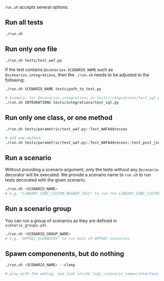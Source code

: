 `run.sh` accepts several options:

## Run all tests

```bash
./run.sh
```

## Run only one file

```bash
./run.sh tests/test_waf.py
```

If the test contains `@scenarios.SCENARIO_NAME` such as `@scenarios.integrations`, then the `./run.sh` needs to be adjusted to the following:

```bash
./run.sh SCENARIO_NAME tests/path_to_test.py

# Example: for @scenarios.integrations in tests/integrations/test_sql.py
./run.sh INTEGRATIONS tests/integrations/test_sql.py
```

## Run only one class, or one method

```bash
./run.sh tests/parametric/test_waf.py::Test_WAFAddresses

# and one method:
./run.sh tests/parametric/test_waf.py::Test_WAFAddresses::test_post_json_value
```

## Run a scenario

Without providing a scenario argument, only the tests without any `@scenario` decorator will be executed. We provide a scenario name to `run.sh` to run tests decorated with the given scenario.

```bash
./run.sh <SCENARIO_NAME>
# e.g, "LIBRARY_CONF_CUSTOM_HEADER_TAGS" to run the LIBRARY_CONF_CUSTOM_HEADER_TAGS scenario
```

## Run a scenario group

You can run a group of scenarios as they are defined in `scenario_groups.yml`

```bash
./run.sh <SCENARIO_GROUP_NAME>
# e.g, "APPSEC_SCENARIOS" to run most of APPSEC scenarios
```

## Spawn componenents, but do nothing

```bash
./run.sh <SCENARIO_NAME> --sleep

# play with the weblog, and look inside logs_<scenario_name>/interfaces/ what's happening
```
